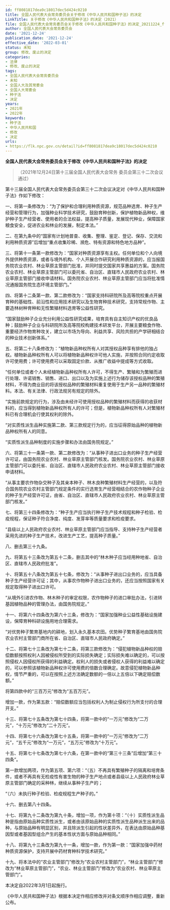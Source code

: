 ```yaml
---
id: ff8081817dea9c18017dec5d424c0210
title: 全国人民代表大会常务委员会关于修改《中华人民共和国种子法》的决定
LinkTitle: 关于修改《中华人民共和国种子法》的决定（2021）
file: 全国人民代表大会常务委员会关于修改《中华人民共和国种子法》的决定_20211224_ff8081817dea9c18017dec5d424c0210.docx
author: 全国人民代表大会常务委员会
date: '2021-12-24'
publication_date: '2021-12-24'
effective_date: '2022-03-01'
status: 未知
group: 修改、废止的决定
categories:
- 法律
- 修改、废止的决定
tags:
- 全国人民代表大会常务委员会
- 未知
- 全国人大及其常委会
- 全国人大常委会
- 种子法
- 决定
years:
- 2021年
- 2022年
keywords:
- 种子法
- 中华人民共和国
- 修改
- 决定
urls:
- https://flk.npc.gov.cn/detail?id=ff8081817dea9c18017dec5d424c0210
---
```


**全国人民代表大会常务委员会关于修改《中华人民共和国种子法》的决定**

> （2021年12月24日第十三届全国人民代表大会常务
> 委员会第三十二次会议通过）

第十三届全国人民代表大会常务委员会第三十二次会议决定对《中华人民共和国种子法》作如下修改：

一、将第一条修改为：“为了保护和合理利用种质资源，规范品种选育、种子生产经营和管理行为，加强种业科学技术研究，鼓励育种创新，保护植物新品种权，维护种子生产经营者、使用者的合法权益，提高种子质量，发展现代种业，保障国家粮食安全，促进农业和林业的发展，制定本法。”

二、在第九条中的“国家有计划地普查、收集、整理、鉴定、登记、保存、交流和利用种质资源”后增加“重点收集珍稀、濒危、特有资源和特色地方品种”。

三、将第十一条第一款修改为：“国家对种质资源享有主权。任何单位和个人向境外提供种质资源，或者与境外机构、个人开展合作研究利用种质资源的，应当报国务院农业农村、林业草原主管部门批准，并同时提交国家共享惠益的方案。国务院农业农村、林业草原主管部门可以委托省、自治区、直辖市人民政府农业农村、林业草原主管部门接收申请材料。国务院农业农村、林业草原主管部门应当将批准情况通报国务院生态环境主管部门。”

四、将第十二条第一款、第二款修改为：“国家支持科研院所及高等院校重点开展育种的基础性、前沿性和应用技术研究以及生物育种技术研究，支持常规作物、主要造林树种育种和无性繁殖材料选育等公益性研究。

“国家鼓励种子企业充分利用公益性研究成果，培育具有自主知识产权的优良品种；鼓励种子企业与科研院所及高等院校构建技术研发平台，开展主要粮食作物、重要经济作物育种攻关，建立以市场为导向、利益共享、风险共担的产学研相结合的种业技术创新体系。”

五、将第二十八条修改为：“植物新品种权所有人对其授权品种享有排他的独占权。植物新品种权所有人可以将植物新品种权许可他人实施，并按照合同约定收取许可使用费；许可使用费可以采取固定价款、从推广收益中提成等方式收取。

“任何单位或者个人未经植物新品种权所有人许可，不得生产、繁殖和为繁殖而进行处理、许诺销售、销售、进口、出口以及为实施上述行为储存该授权品种的繁殖材料，不得为商业目的将该授权品种的繁殖材料重复使用于生产另一品种的繁殖材料。本法、有关法律、行政法规另有规定的除外。

“实施前款规定的行为，涉及由未经许可使用授权品种的繁殖材料而获得的收获材料的，应当得到植物新品种权所有人的许可；但是，植物新品种权所有人对繁殖材料已有合理机会行使其权利的除外。

“对实质性派生品种实施第二款、第三款规定行为的，应当征得原始品种的植物新品种权所有人的同意。

“实质性派生品种制度的实施步骤和办法由国务院规定。”

六、将第三十一条第一款、第二款修改为：“从事种子进出口业务的种子生产经营许可证，由国务院农业农村、林业草原主管部门核发。国务院农业农村、林业草原主管部门可以委托省、自治区、直辖市人民政府农业农村、林业草原主管部门接收申请材料。

“从事主要农作物杂交种子及其亲本种子、林木良种繁殖材料生产经营的，以及符合国务院农业农村主管部门规定条件的实行选育生产经营相结合的农作物种子企业的种子生产经营许可证，由省、自治区、直辖市人民政府农业农村、林业草原主管部门核发。”

七、将第三十四条修改为：“种子生产应当执行种子生产技术规程和种子检验、检疫规程，保证种子符合净度、纯度、发芽率等质量要求和检疫要求。

“县级以上人民政府农业农村、林业草原主管部门应当指导、支持种子生产经营者采用先进的种子生产技术，改进生产工艺，提高种子质量。”

八、删去第三十九条。

九、将第五十三条改为第五十二条，删去其中的“林木种子应当经用种地省、自治区、直辖市人民政府批准”。

十、将第五十八条改为第五十七条，修改为：“从事种子进出口业务的，应当具备种子生产经营许可证；其中，从事农作物种子进出口业务的，还应当按照国家有关规定取得种子进出口许可。

“从境外引进农作物、林木种子的审定权限，农作物种子的进口审批办法，引进转基因植物品种的管理办法，由国务院规定。”

十一、将第六十四条改为第六十三条，修改为：“国家加强种业公益性基础设施建设，保障育种科研设施用地合理需求。

“对优势种子繁育基地内的耕地，划入永久基本农田。优势种子繁育基地由国务院农业农村主管部门商所在省、自治区、直辖市人民政府确定。”

十二、将第七十三条改为第七十二条，将第三款修改为：“侵犯植物新品种权的赔偿数额按照权利人因被侵权所受到的实际损失确定；实际损失难以确定的，可以按照侵权人因侵权所获得的利益确定。权利人的损失或者侵权人获得的利益难以确定的，可以参照该植物新品种权许可使用费的倍数合理确定。故意侵犯植物新品种权，情节严重的，可以在按照上述方法确定数额的一倍以上五倍以下确定赔偿数额。”

将第四款中的“三百万元”修改为“五百万元”。

增加一款，作为第五款：“赔偿数额应当包括权利人为制止侵权行为所支付的合理开支。”

十三、将第七十五条改为第七十四条，将第一款中的“一万元”修改为“二万元”，“十万元”修改为“二十万元”。

十四、将第七十六条改为第七十五条，将第一款中的“一万元”修改为“二万元”，“五千元”修改为“一万元”，“五万元”修改为“十万元”。

十五、将第七十七条改为第七十六条，在第一款中的“第三十三条”后增加“第三十四条”。

第一款增加两项，作为第五项、第六项：“（五）不再具有繁殖种子的隔离和培育条件，或者不再具有无检疫性有害生物的种子生产地点或者县级以上人民政府林业草原主管部门确定的采种林，继续从事种子生产的；

“（六）未执行种子检验、检疫规程生产种子的。”

十六、删去第八十四条。

十七、将第九十二条改为第九十条，增加一项，作为第十项：“（十）实质性派生品种是指由原始品种实质性派生，或者由该原始品种的实质性派生品种派生出来的品种，与原始品种有明显区别，并且除派生引起的性状差异外，在表达由原始品种基因型或者基因型组合产生的基本性状方面与原始品种相同。”

十八、将第九十三条改为第九十一条，增加一款，作为第一款：“国家加强中药材种质资源保护，支持开展中药材育种科学技术研究。”

十九、将本法中的“农业主管部门”修改为“农业农村主管部门”，“林业主管部门”修改为“林业草原主管部门”，“农业、林业主管部门”修改为“农业农村、林业草原主管部门”。

本决定自2022年3月1日起施行。

《中华人民共和国种子法》根据本决定作相应修改并对条文顺序作相应调整，重新公布。
